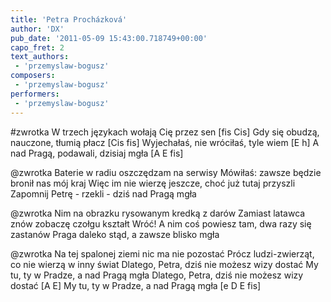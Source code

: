 ```yaml
---
title: 'Petra Procházková'
author: 'DX'
pub_date: '2011-05-09 15:43:00.718749+00:00'
capo_fret: 2
text_authors:
 - 'przemyslaw-bogusz'
composers:
 - 'przemyslaw-bogusz'
performers:
 - 'przemyslaw-bogusz'
---
```


#zwrotka
W trzech językach wołają Cię przez sen [fis Cis]
Gdy się obudzą, nauczone, tłumią płacz [Cis fis]
Wyjechałaś, nie wróciłaś, tyle wiem [E h]
A nad Pragą, podawali, dzisiaj mgła [A E fis]

@zwrotka
Baterie w radiu oszczędzam na serwisy
Mówiłaś: zawsze będzie bronił nas mój kraj
Więc im nie wierzę jeszcze, choć już tutaj przyszli
Zapomnij Petrę - rzekli - dziś nad Pragą mgła 

@zwrotka
Nim na obrazku rysowanym kredką z darów
Zamiast latawca znów zobaczę czołgu kształt
Wróć! A nim coś powiesz tam, dwa razy się zastanów
Praga daleko stąd, a zawsze blisko mgła 

@zwrotka
Na tej spalonej ziemi nic ma nie pozostać
Prócz ludzi-zwierząt, co nie wierzą w inny świat
Dlatego, Petra, dziś nie możesz wizy dostać
My tu, ty w Pradze, a nad Pragą mgła 
Dlatego, Petra, dziś nie możesz wizy dostać [A E]
My tu, ty w Pradze, a nad Pragą mgła [e D E fis]